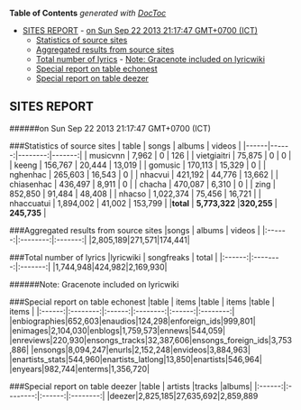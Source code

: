 **Table of Contents**  *generated with [DocToc](http://doctoc.herokuapp.com/)*

- [SITES REPORT](#sites-report)
				- [on Sun Sep 22 2013 21:17:47 GMT+0700 (ICT)](#on-sun-sep-22-2013-211747-gmt+0700-ict)
	- [Statistics of source sites](#statistics-of-source-sites)
	- [Aggregated results from source sites](#aggregated-results-from-source-sites)
	- [Total number of lyrics](#total-number-of-lyrics)
				- [Note: Gracenote included on lyricwiki](#note-gracenote-included-on-lyricwiki)
	- [Special report on table echonest](#special-report-on-table-echonest)
	- [Special report on table deezer](#special-report-on-table-deezer)

## SITES REPORT

######on Sun Sep 22 2013 21:17:47 GMT+0700 (ICT)

###Statistics of source sites
| table | songs | albums | videos |
|------|------:|--------:|-------:|
| musicvnn | 7,962 | 0 |  126 | 
| vietgiaitri | 75,875 | 0 |  0 | 
| keeng | 156,767 | 20,444 |  13,019 | 
| gomusic | 170,113 | 15,329 |  0 | 
| nghenhac | 265,603 | 16,543 |  0 | 
| nhacvui | 421,192 | 44,776 |  13,662 | 
| chiasenhac | 436,497 | 8,911 |  0 | 
| chacha | 470,087 | 6,310 |  0 | 
| zing | 852,850 | 91,484 |  48,408 | 
| nhacso | 1,022,374 | 75,456 |  16,721 | 
| nhaccuatui | 1,894,002 | 41,002 |  153,799 | 
|**total** | **5,773,322** |**320,255** | **245,735** |


###Aggregated results from source sites
|songs | albums | videos |
|:------:|:--------:|:-------:|
|2,805,189|271,571|174,441|


###Total number of lyrics
|lyricwiki | songfreaks | total |
|:------:|:--------:|:-------:|
|1,744,948|424,982|2,169,930|

######Note: Gracenote included on lyricwiki


###Special report on table echonest
|table | items |table | items |table | items |
|:------:|:--------:|:------:|:--------:|:------:|:--------:|
|enbiographies|652,603|enaudios|124,298|enforeign_ids|999,801|
|enimages|2,104,030|enblogs|1,759,573|ennews|544,059|
|enreviews|220,930|ensongs_tracks|32,387,606|ensongs_foreign_ids|3,753,886|
|ensongs|8,094,247|enurls|2,152,248|envideos|3,884,963|
|enartists_stats|544,960|enartists_latlong|13,850|enartists|546,964|
|enyears|982,744|enterms|1,356,720|


###Special report on table deezer
|table | artists |tracks |albums|
|:------:|:--------:|:------:|:--------:|
|deezer|2,825,185|27,635,692|2,859,889

